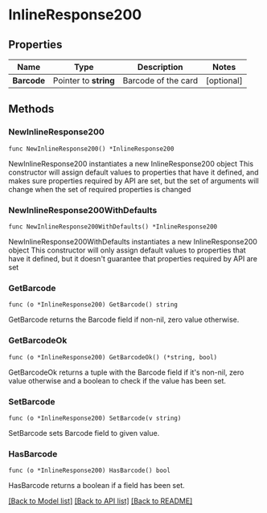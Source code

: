 # InlineResponse200

## Properties

Name | Type | Description | Notes
------------ | ------------- | ------------- | -------------
**Barcode** | Pointer to **string** | Barcode of the card | [optional] 

## Methods

### NewInlineResponse200

`func NewInlineResponse200() *InlineResponse200`

NewInlineResponse200 instantiates a new InlineResponse200 object
This constructor will assign default values to properties that have it defined,
and makes sure properties required by API are set, but the set of arguments
will change when the set of required properties is changed

### NewInlineResponse200WithDefaults

`func NewInlineResponse200WithDefaults() *InlineResponse200`

NewInlineResponse200WithDefaults instantiates a new InlineResponse200 object
This constructor will only assign default values to properties that have it defined,
but it doesn't guarantee that properties required by API are set

### GetBarcode

`func (o *InlineResponse200) GetBarcode() string`

GetBarcode returns the Barcode field if non-nil, zero value otherwise.

### GetBarcodeOk

`func (o *InlineResponse200) GetBarcodeOk() (*string, bool)`

GetBarcodeOk returns a tuple with the Barcode field if it's non-nil, zero value otherwise
and a boolean to check if the value has been set.

### SetBarcode

`func (o *InlineResponse200) SetBarcode(v string)`

SetBarcode sets Barcode field to given value.

### HasBarcode

`func (o *InlineResponse200) HasBarcode() bool`

HasBarcode returns a boolean if a field has been set.


[[Back to Model list]](../README.md#documentation-for-models) [[Back to API list]](../README.md#documentation-for-api-endpoints) [[Back to README]](../README.md)


